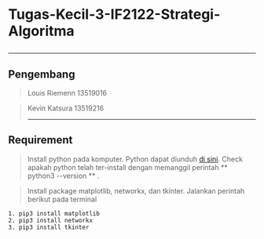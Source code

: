 # Tugas-Kecil-3-IF2122-Strategi-Algoritma <hr>
## Pengembang
> Louis Riemenn 13519016

> Kevin Katsura 13519216 <hr>

## Requirement
> Install python pada komputer. Python dapat diunduh [di sini](https://www.python.org/). Check apakah python telah ter-install dengan memanggil perintah ** python3 --version ** .

> Install package matplotlib, networkx, dan tkinter. Jalankan perintah berikut pada terminal

    1. pip3 install matplotlib
    2. pip3 install networkx
    3. pip3 install tkinter
